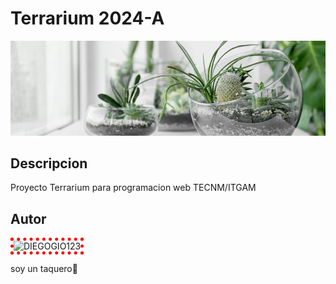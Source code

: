 # Terrarium 2024-A
![Terrarium Image](./images/terrarium_banner.jpg)

## Descripcion 
Proyecto Terrarium para programacion web TECNM/ITGAM

## Autor
<img
style="border: red 5px dotted; margin: 0 auto;"
src="https://avatars.githubusercontent.com/u/159564293?v=4"
alt="DIEGOGIO123"
witdh="200px">

soy un taquero🌮